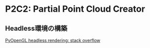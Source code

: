 # P2C2: Partial Point Cloud Creator


## Headless環境の構築

[PyOpenGL headless rendering: stack overflow](https://stackoverflow.com/questions/54483960/pyopengl-headless-rendering)

